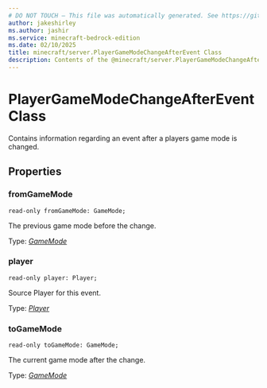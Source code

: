 ```yaml
---
# DO NOT TOUCH — This file was automatically generated. See https://github.com/mojang/minecraftapidocsgenerator to modify descriptions, examples, etc.
author: jakeshirley
ms.author: jashir
ms.service: minecraft-bedrock-edition
ms.date: 02/10/2025
title: minecraft/server.PlayerGameModeChangeAfterEvent Class
description: Contents of the @minecraft/server.PlayerGameModeChangeAfterEvent class.
---
```

# PlayerGameModeChangeAfterEvent Class

Contains information regarding an event after a players game mode is changed.

## Properties

### **fromGameMode**
`read-only fromGameMode: GameMode;`

The previous game mode before the change.

Type: [*GameMode*](GameMode.md)

### **player**
`read-only player: Player;`

Source Player for this event.

Type: [*Player*](Player.md)

### **toGameMode**
`read-only toGameMode: GameMode;`

The current game mode after the change.

Type: [*GameMode*](GameMode.md)
